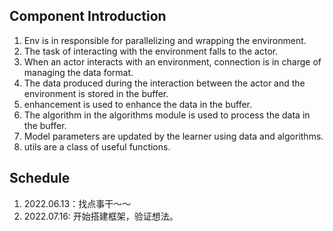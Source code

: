 

## Component Introduction

1. Env is in responsible for parallelizing and wrapping the environment.
2. The task of interacting with the environment falls to the actor.
3. When an actor interacts with an environment, connection is in charge of managing the data format.
4. The data produced during the interaction between the actor and the environment is stored in the buffer.
5. enhancement is used to enhance the data in the buffer.
6. The algorithm in the algorithms module is used to process the data in the buffer.
7. Model parameters are updated by the learner using data and algorithms.
8. utils are a class of useful functions.

## Schedule

1. 2022.06.13：找点事干～～
2. 2022.07.16: 开始搭建框架，验证想法。